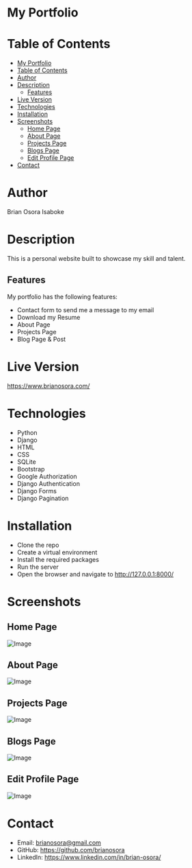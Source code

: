 # My Portfolio

# Table of Contents
- [My Portfolio](#my-portfolio)
- [Table of Contents](#table-of-contents)
- [Author](#author)
- [Description](#description)
  - [Features](#features)
- [Live Version](#live-version)
- [Technologies](#technologies)
- [Installation](#installation)
- [Screenshots](#screenshots)
  - [Home Page](#home-page)
  - [About Page](#about-page)
  - [Projects Page](#projects-page)
  - [Blogs Page](#blogs-page)
  - [Edit Profile Page](#edit-profile-page)
- [Contact](#contact)

# Author
Brian Osora Isaboke

# Description
This is a personal website built to showcase my skill and talent. 

## Features
My portfolio has the following features:
- Contact form to send me a message to my email
- Download my Resume
- About Page
- Projects Page
- Blog Page & Post

# Live Version
https://www.brianosora.com/

# Technologies
- Python
- Django
- HTML
- CSS
- SQLite
- Bootstrap
- Google Authorization
- Django Authentication
- Django Forms
- Django Pagination

# Installation
- Clone the repo
- Create a virtual environment
- Install the required packages
- Run the server
- Open the browser and navigate to http://127.0.0.1:8000/

# Screenshots
## Home Page
![Image](https://github.com/user-attachments/assets/87804de7-23c2-4fd0-adee-9a09f860a9c6) 
## About Page 
![Image](https://github.com/user-attachments/assets/1f911a49-c1c6-4530-83d2-34245258d97b)  
## Projects Page
![Image](https://github.com/user-attachments/assets/12358e2f-fd8a-41ff-b6e3-3ca424c76b82)
## Blogs Page  
![Image](https://github.com/user-attachments/assets/879a9f6e-80b2-477d-9db5-72d2550900b7)  
## Edit Profile Page
![Image](https://github.com/user-attachments/assets/879613df-e5e5-4c36-a7c3-50a6024364aa)

# Contact
- Email: brianosora@gmail.com
- GitHub: https://github.com/brianosora
- LinkedIn: https://www.linkedin.com/in/brian-osora/
